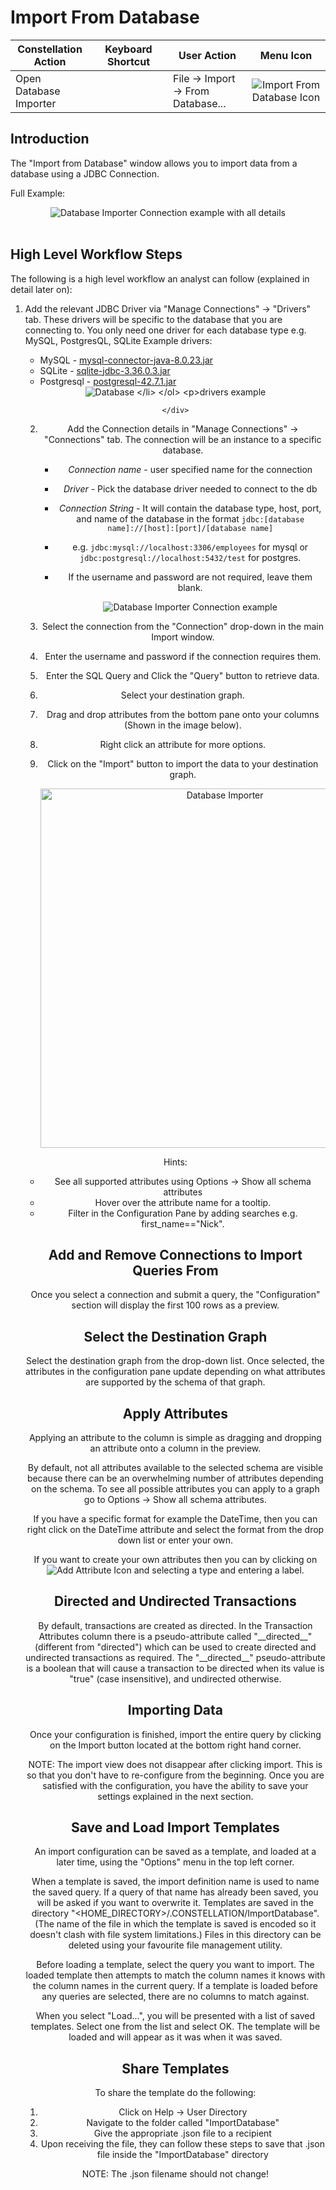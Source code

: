 # Import From Database

<table class="table table-striped">
<colgroup>
<col style="width: 25%" />
<col style="width: 25%" />
<col style="width: 25%" />
<col style="width: 25%" />
</colgroup>
<thead>
<tr class="header">
<th>Constellation Action</th>
<th>Keyboard Shortcut</th>
<th>User Action</th>
<th style="text-align: center;">Menu Icon</th>
</tr>
</thead>
<tbody>
<tr class="odd">
<td>Open Database Importer</td>
<td></td>
<td>File -&gt; Import -&gt; From Database...</td>
<td style="text-align: center;"><img src="../ext/docs/CoreImportExportPlugins/resources/jdbc_import.png" alt="Import From Database Icon" /></td>
</tr>
</tbody>
</table>

## Introduction

The "Import from Database" window allows you to import data from a
database using a JDBC Connection.

Full Example:
<div style="text-align: center">
    <img src="../ext/docs/CoreImportExportPlugins/resources/ImportDatabaseFullExample.png" alt="Database Importer Connection
    example with all details" />
</div>
<br/>



## High Level Workflow Steps

The following is a high level workflow an analyst can follow (explained
in detail later on):

1.  Add the relevant JDBC Driver via "Manage Connections" -&gt; "Drivers"
    tab. These drivers will be specific to the database that you are
    connecting to. You only need one driver for each database type e.g.
    MySQL, PostgresQL, SQLite Example drivers:

    -   MySQL -
        [mysql-connector-java-8.0.23.jar](https://repo1.maven.org/maven2/mysql/mysql-connector-java/8.0.23/mysql-connector-java-8.0.23.jar)
    -   SQLite -
        [sqlite-jdbc-3.36.0.3.jar](https://repo1.maven.org/maven2/org/xerial/sqlite-jdbc/3.36.0.3/sqlite-jdbc-3.36.0.3.jar)
    -   Postgresql -
        [postgresql-42.7.1.jar](https://repo1.maven.org/maven2/org/postgresql/postgresql/42.7.1/postgresql-42.7.1.jar)

    <div style="text-align: center">
        <img src="../ext/docs/CoreImportExportPlugins/resources/DBDriversExample.png" alt="Database
drivers example" />

    </div>

2.  Add the Connection details in "Manage Connections" -&gt; "Connections"
    tab. The connection will be an instance to a specific database.

    -   *Connection name* - user specified name for the connection
    -   *Driver* - Pick the database driver needed to connect to the db
    -   *Connection String* - It will contain the database type, host, port,
        and name of the database in the format `jdbc:[database
        name]://[host]:[port]/[database name]`
    -   e.g. `jdbc:mysql://localhost:3306/employees` for mysql or
        `jdbc:postgresql://localhost:5432/test` for postgres.
    -   If the username and password are not required, leave them blank.

        <img src="../ext/docs/CoreImportExportPlugins/resources/DBConnections.png" alt="Database Importer Connection example" />

3.  Select the connection from the "Connection" drop-down in the main
    Import window.

4.  Enter the username and password if the connection requires them.

5.  Enter the SQL Query and Click the "Query" button to retrieve data.

6.  Select your destination graph.

7.  Drag and drop attributes from the bottom pane onto your columns (Shown in the image below).

8.  Right click an attribute for more options.

9.  Click on the "Import" button to import the data to your destination graph.

    <img src="../ext/docs/CoreImportExportPlugins/resources/dragging_attributes_jdbc_import.png" alt="Database Importer" width=575 />

Hints:

-   See all supported attributes using Options -> Show all schema
    attributes
-   Hover over the attribute name for a tooltip.
-   Filter in the Configuration Pane by adding searches e.g. first_name=="Nick".


## Add and Remove Connections to Import Queries From

Once you select a connection and submit a query, the "Configuration"
section will display the first 100 rows as a preview.

## Select the Destination Graph

Select the destination graph from the drop-down list. Once selected, the
attributes in the configuration pane update depending on what attributes
are supported by the schema of that graph.

## Apply Attributes

Applying an attribute to the column is simple as dragging and dropping
an attribute onto a column in the preview.

By default, not all attributes available to the selected schema are
visible because there can be an overwhelming number of attributes
depending on the schema. To see all possible attributes you can apply to
a graph go to Options -> Show all schema attributes.

If you have a specific format for example the DateTime, then you can
right click on the DateTime attribute and select the format from the
drop down list or enter your own.

If you want to create your own attributes then you can by clicking on
<img src="../ext/docs/CoreImportExportPlugins/resources/plus_black.png" alt="Add Attribute Icon"/> and selecting a type and
entering a label.

## Directed and Undirected Transactions

By default, transactions are created as directed. In the Transaction
Attributes column there is a pseudo-attribute called "\_\_directed\_\_"
(different from "directed") which can be used to create directed and
undirected transactions as required. The "\_\_directed\_\_"
pseudo-attribute is a boolean that will cause a transaction to be
directed when its value is "true" (case insensitive), and undirected
otherwise.

## Importing Data

Once your configuration is finished, import the entire query by clicking
on the Import button located at the bottom right hand corner.

NOTE: The import view does not disappear after clicking import. This is
so that you don't have to re-configure from the beginning. Once you are
satisfied with the configuration, you have the ability to save your
settings explained in the next section.

## Save and Load Import Templates

An import configuration can be saved as a template, and loaded at a
later time, using the "Options" menu in the top left corner.

When a template is saved, the import definition name is used to name the
saved query. If a query of that name has already been saved, you will be
asked if you want to overwrite it. Templates are saved in the directory
"&lt;HOME_DIRECTORY&gt;/.CONSTELLATION/ImportDatabase". (The name of the file in
which the template is saved is encoded so it doesn't clash with file
system limitations.) Files in this directory can be deleted using your
favourite file management utility.

Before loading a template, select the query you want to import. The
loaded template then attempts to match the column names it knows with
the column names in the current query. If a template is loaded before
any queries are selected, there are no columns to match against.

When you select "Load...", you will be presented with a list of saved
templates. Select one from the list and select OK. The template will be
loaded and will appear as it was when it was saved.

## Share Templates

To share the template do the following:

1.  Click on Help -> User Directory
2.  Navigate to the folder called "ImportDatabase"
3.  Give the appropriate .json file to a recipient
4.  Upon receiving the file, they can follow these steps to save that
    .json file inside the "ImportDatabase" directory

NOTE: The .json filename should not change!
